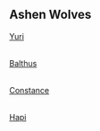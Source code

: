 ## Ashen Wolves
[Yuri](https://rocdoc2.github.io/fe3h-discord-builds/Yuri.html)<br> <br>

[Balthus](https://rocdoc2.github.io/fe3h-discord-builds/Balthus.html)<br> <br>

[Constance](https://rocdoc2.github.io/fe3h-discord-builds/Constance.html)<br> <br>

[Hapi](https://rocdoc2.github.io/fe3h-discord-builds/Hapi.html)<br> <br>
